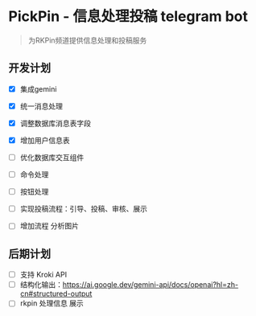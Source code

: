# PickPin - 信息处理投稿 telegram bot

> 为RKPin频道提供信息处理和投稿服务

## 开发计划
- [x] 集成gemini
- [x] 统一消息处理
- [x] 调整数据库消息表字段
- [x] 增加用户信息表
- [ ] 优化数据库交互组件

- [ ] 命令处理
- [ ] 按钮处理

- [ ] 实现投稿流程：引导、投稿、审核、展示

- [ ] 增加流程 分析图片

## 后期计划
- [ ] 支持 Kroki API 
- [ ] 结构化输出：https://ai.google.dev/gemini-api/docs/openai?hl=zh-cn#structured-output
- [ ] rkpin 处理信息 展示